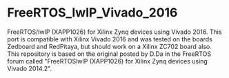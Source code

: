 # FreeRTOS_lwIP_Vivado_2016
FreeRTOS/lwIP (XAPP1026) for Xilinx Zynq devices using Vivado 2016. This port is compatible with Xilinx Vivado 2016 and was tested on the boards Zedboard and RedPitaya, but should work on a Xilinx ZC702 board also. This repository is based on the original posted by D.Da in the FreeRTOS forum called "FreeRTOSlwIP (XAPP1026) for Xilinx Zynq devices using Vivado 2014.2".  

